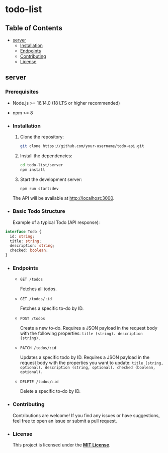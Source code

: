 # todo-list

## Table of Contents

- [server](#server)
  - [Installation](#installation)
  - [Endpoints](#endpoints)
  - [Contributing](#contributing)
  - [License](#license)

## server

### Prerequisites
  - Node.js >= 16.14.0 (18 LTS or higher recommended)
  - npm >= 8

- ### Installation

    1. Clone the repository:

        ```bash
        git clone https://github.com/your-username/todo-api.git
        ```

    2. Install the dependencies:

        ```bash
        cd todo-list/server
        npm install
        ```

    3. Start the development server:

        ```bash
        npm run start:dev
        ```

    The API will be available at <http://localhost:3000>.

- ### Basic Todo Structure
  Example of a typical Todo (API response):

```TypeScript
interface Todo {
  id: string;
  title: string;
  description: string;
  checked: boolean;
}
```
- ### Endpoints

  - ```http request
    GET /todos
    ```

    Fetches all todos.

  - ```http request
    GET /todos/:id
    ```

    Fetches a specific to-do by ID.

  - ```http request
    POST /todos
    ```

    Create a new to-do. Requires a JSON payload in the request body with the following properties:
    `title (string).
    description (string).`

  - ```http request
    PATCH /todos/:id
    ```

    Updates a specific todo by ID. Requires a JSON payload in the request body with the properties you want to update:
    `title (string, optional).
    description (string, optional).
    checked (boolean, optional).`

  - ```http request
    DELETE /todos/:id
    ```

    Delete a specific to-do by ID.

- ### Contributing

    Contributions are welcome! If you find any issues or have suggestions, feel free to open an issue or submit a pull request.

- ### License

    This project is licensed under the **[MIT License](https://opensource.org/license/mit/)**.
